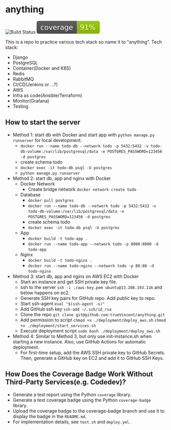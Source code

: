# anything

![Build Status](https://github.com/trueVincent/anything/actions/workflows/deploy.yml/badge.svg)
![Coverage](https://github.com/trueVincent/anything/blob/main/todo/coverage/coverage_badge.svg)

This is a repo to practice various tech stack so name it to "anything".
Tech stack:
- Django
- PostgreSQL
- Container(Docker and K8S)
- Redis
- RabbitMQ
- CI/CD(Jenkins or ...?)
- AWS
- Infra as code(Ansible/Terraform)
- Monitor(Grafana)
- Testing

## How to start the server
- Method 1: start db with Docker and start app with `python manage.py runserver` for local development.
  - `docker run --name todo-db --network todo -p 5432:5432 -v todo-db-volume:/var/lib/postgresql/data -e POSTGRES_PASSWORD=123456 -d postgres`
  - create schema todo
  - `docker exec -it todo-db psql -U postgres`
  - `python manage.py runserver`
- Method 2: start db, app and nginx with Docker
  - Docker Network
    - Create bridge network `docker network create todo`
  - Database
    - `docker pull postgres`
    - `docker run --name todo-db --network todo -p 5432:5432 -v todo-db-volume:/var/lib/postgresql/data -e POSTGRES_PASSWORD=123456 -d postgres`
    - create schema todo
    - `docker exec -it todo-db psql -U postgres`
  - App
    - `docker build -t todo-app .`
    - `docker run --name todo-app --network todo -p 8000:8000 -d todo-app`
  - Nginx
    - `docker build -t todo-nginx .`
    - `docker run --name todo-nginx --network todo -p 80:80 -d todo-nginx`
- Method 3: start db, app and nginx on AWS EC2 with Docker
  - Start an instance and get SSH private key file.
  - ssh to the server `ssh -i ./aws-key.pem ubuntu@13.208.193.116` and below happens on ec2.
  - Generate SSH key pairs for GitHub repo. Add public key to repo.
  - Start ssh-agent `eval "$(ssh-agent -s)"`
  - Add GitHub ssh key `ssh-add ~/.ssh/id_rsa`
  - Clone the repo `git clone git@github.com:trueVincent/anything.git`
  - Add permission to script `chmod +x ./deployment/deploy_aws.sh` `chmod +x ./deployment/start_services.sh`
  - Execute deployment script `sudo bash ./deployment/deploy_aws.sh`
- Method 4: Similar to Method 3, but only use init-instance.sh when starting a new instance. Also, use GitHub Actions for automatic deployment.
  - For first-time setup, add the AWS SSH private key to GitHub Secrets. Then, generate a GitHub key on EC2 and add it to GitHub SSH Keys.

## How Does the Coverage Badge Work Without Third-Party Services(e.g. Codedev)?
- Generate a test report using the Python `coverage` library.
- Generate a test coverage badge using the Python `coverage-badge` library.
- Upload the coverage badge to the coverage-badge branch and use it to display the badge in the `README.md`.
- For implementation details, see `test.sh` and `deploy.yml`.
